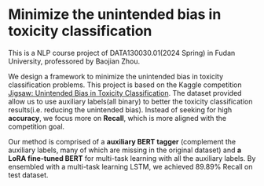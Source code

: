 # Minimize the unintended bias in toxicity classification
This is a NLP course project of DATA130030.01(2024 Spring) in Fudan University, professored by Baojian Zhou.

We design a framework to minimize the unintended bias in toxicity classification problems. This project is based on the Kaggle competition [Jigsaw: Unintended Bias in Toxicity Classification](https://www.kaggle.com/competitions/jigsaw-unintended-bias-in-toxicity-classification/). The dataset provided allow us to use auxiliary labels(all binary) to better the toxicity classification results(i.e. reducing the unintended bias). Instead of seeking for high **accuracy**, we focus more on **Recall**, which is more aligned with the competition goal.

Our method is comprised of a **auxiliary BERT tagger** (complement the auxiliary labels, many of which are missing in the original dataset) and **a LoRA fine-tuned BERT** for multi-task learning with all the auxiliary labels. By ensembled with a multi-task learning LSTM, we achieved 89.89\% Recall on test dataset.
